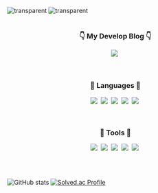 ![transparent](https://capsule-render.vercel.app/api?type=transparent&fontColor=5BBD5B&text=Nice%20to%20meet%20you&height=75&fontSize=45)
![transparent](https://capsule-render.vercel.app/api?type=transparent&fontColor=5BBD5B&text=I'm%20Lee%20Jisu%20&height=85&fontSize=85)
<br>
<br>

<h3 align="center">👇 My Develop Blog 👇</h3>
<p align="center">
  <a href="https://codingismylife.tistory.com"><img src="https://img.shields.io/badge/지수의%20코딩%20발자국-FF3399?style=flat-square&logo=Tistory&logoColor=white&link=https://codingismylife.tistory.com"/></a>&nbsp
</p>
<br>
<h3 align="center">🌱 Languages 🌱</h3>
<p align="center">
  <img src="https://img.shields.io/badge/Java-007396?style=flat-square&logo=Java&logoColor=white"/></a>&nbsp
  <img src="https://img.shields.io/badge/C-A8B9CC?style=flat-square&logo=C&logoColor=white"/></a>&nbsp 
  <img src="https://img.shields.io/badge/C++-00599C?style=flat-square&logo=C++&logoColor=white"/></a>&nbsp
  <img src="https://img.shields.io/badge/HTML5-E34F26?style=flat-square&logo=HTML5&logoColor=white"/></a>&nbsp
  <img src="https://img.shields.io/badge/CSS3-1572B6?style=flat-square&logo=CSS&logoColor=white"/></a>&nbsp 
</p><br>
<h3 align="center">🔧 Tools 🔧</h3>
<p align="center">
  <img src="https://img.shields.io/badge/Eclipse IDE-2C2255?style=flat-square&logo=Eclipse IDE&logoColor=white"/></a>&nbsp
  <img src="https://img.shields.io/badge/Android Studio-3DDC84?style=flat-square&logo=Android Studio&logoColor=white"/></a>&nbsp
  <img src="https://img.shields.io/badge/Visual Studio-5C2D91?style=flat-square&logo=Visual Studio&logoColor=white"/></a>&nbsp 
  <img src="https://img.shields.io/badge/Visual Studio Code-007ACC?style=flat-square&logo=Visual Studio&logoColor=white"/></a>&nbsp
  <img src="https://img.shields.io/badge/Github-000000?style=flat-square&logo=Github&logoColor=white"/></a>&nbsp
</p><br>
<br>

![GitHub stats](https://github-readme-stats.vercel.app/api?username=ezi-s-u&show_icons=true&theme=vue)
[![Solved.ac Profile](http://mazassumnida.wtf/api/generate_badge?boj=ezi-s-u)](https://solved.ac/ezi-s-u)
